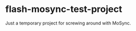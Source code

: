 flash-mosync-test-project
=========================

Just a temporary project for screwing around with MoSync.
